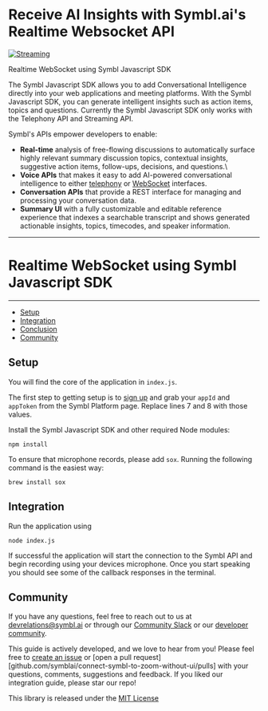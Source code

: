 Receive AI Insights with Symbl.ai's Realtime Websocket API
============================

[![Streaming](https://img.shields.io/badge/symbl-realtime-brightgreen)](https://docs.symbl.ai/docs/streamingapi/overview/introduction)

Realtime WebSocket using Symbl Javascript SDK

The Symbl Javascript SDK allows you to add Conversational Intelligence directly into your web applications and meeting platforms. With the Symbl Javascript SDK, you can generate intelligent insights such as action items, topics and questions. Currently the Symbl Javascript SDK only works with the Telephony API and Streaming API.

Symbl's APIs empower developers to enable: 

- **Real-time** analysis of free-flowing discussions to automatically surface highly relevant summary discussion topics, contextual insights, suggestive action items, follow-ups, decisions, and questions.\
- **Voice APIs** that makes it easy to add AI-powered conversational intelligence to either [telephony][telephony] or [WebSocket][websocket] interfaces.
- **Conversation APIs** that provide a REST interface for managing and processing your conversation data.
- **Summary UI** with a fully customizable and editable reference experience that indexes a searchable transcript and shows generated actionable insights, topics, timecodes, and speaker information.

<hr />

# Realtime WebSocket using Symbl Javascript SDK

<hr />

 * [Setup](#setup)
 * [Integration](#integration)
 * [Conclusion](#conclusion)
 * [Community](#community)

## Setup 

You will find the core of the application in `index.js`.

The first step to getting setup is to [sign up][signup] and grab your `appId` and `appToken` from the Symbl Platform page. Replace lines 7 and 8 with those values. 

Install the Symbl Javascript SDK and other required Node modules:

```npm install```

To ensure that microphone records, please add `sox`. Running the following command is the easiest way: 

```brew install sox``` 

## Integration 

Run the application using 

```node index.js```

If successful the application will start the connection to the Symbl API and begin recording using your devices microphone. Once you start speaking you should see some of the callback responses in the terminal.

## Community 

If you have any questions, feel free to reach out to us at devrelations@symbl.ai or through our [Community Slack][slack] or our [developer community][developer_community]. 

This guide is actively developed, and we love to hear from you! Please feel free to [create an issue][issues] or [open a pull request][github.com/symblai/connect-symbl-to-zoom-without-ui/pulls] with your questions, comments, suggestions and feedback. If you liked our integration guide, please star our repo!


This library is released under the [MIT License][license]

[license]: LICENSE.txt
[websocket]: https://docs.symbl.ai/docs/streamingapi/overview/introduction
[telephony]: https://docs.symbl.ai/docs/telephony/overview/post-api
[developer_community]: https://community.symbl.ai/?_ga=2.134156042.526040298.1609788827-1505817196.1609788827
[slack]: https://join.slack.com/t/symbldotai/shared_invite/zt-4sic2s11-D3x496pll8UHSJ89cm78CA
[signup]: https://platform.symbl.ai/?_ga=2.63499307.526040298.1609788827-1505817196.1609788827
[issues]: https://github.com/symblai/receive-ai-insights-with-real-time-websockets/issues
[pulls]: https://github.com/symblai/receive-ai-insights-with-real-time-websockets/pulls
